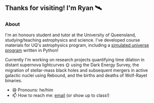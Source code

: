 ## Thanks for visiting! I'm Ryan 🛰
### About
I'm an honours student and tutor at the University of Queensland, studying/teaching astrophysics and science. 
I've developed course materials for UQ's astrophysics program, including a [simulated universe program](https://ryanwhite1.github.io/Simulated-Universe/) written in Python! 

Currently I'm working on research projects quantifying time dilation in distant supernova lightcurves 🌞 using the Dark Energy Survey, the migration of stellar-mass black holes and subsequent mergers in active galactic nuclei using Rebound, and the births and deaths of Wolf-Rayet binaries. 
- 😄 Pronouns: he/him
- 📫 How to reach me: [email](ryan.white@uq.edu.au) (or show up to class!)
<!--
**ryanwhite1/ryanwhite1** is a ✨ _special_ ✨ repository because its `README.md` (this file) appears on your GitHub profile.

Here are some ideas to get you started:

- 🔭 I’m currently working on ...
- 🌱 I’m currently learning ...
- 👯 I’m looking to collaborate on ...
- 🤔 I’m looking for help with ...
- 💬 Ask me about ...
- 📫 How to reach me: ...
- 😄 Pronouns: ...
- ⚡ Fun fact: ...
-->
